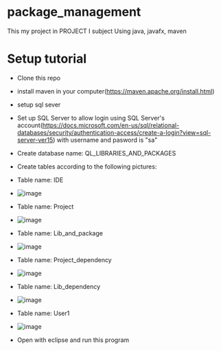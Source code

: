 # package_management
This my project in PROJECT I subject
Using java, javafx, maven
# Setup tutorial
+ Clone this repo
+ install maven in your computer(https://maven.apache.org/install.html)
+ setup sql sever
+ Set up SQL Server to allow login using SQL Server's account(https://docs.microsoft.com/en-us/sql/relational-databases/security/authentication-access/create-a-login?view=sql-server-ver15) with username and pasword is "sa"
+ Create database name: QL_LIBRARIES_AND_PACKAGES
+ Create tables according to the following pictures:
+ Table name: IDE
+ ![image](https://user-images.githubusercontent.com/81378622/149893687-50cfa327-35c4-47d0-99dd-641e0332eb1b.png)
+ Table name: Project
+ ![image](https://user-images.githubusercontent.com/81378622/149893729-3d30846c-25e5-4208-9d0c-ec6c81492af2.png)
+ Table name: Lib_and_package
+ ![image](https://user-images.githubusercontent.com/81378622/149893773-f8d80190-c48e-4ee6-9396-e546118598fd.png)
+ Table name: Project_dependency
+ ![image](https://user-images.githubusercontent.com/81378622/149893803-a5c5fc1f-cbb8-4dab-bb52-dba0590d53ac.png)
+ Table name: Lib_dependency
+ ![image](https://user-images.githubusercontent.com/81378622/149893822-1bd80138-040d-4bc0-bbda-39e6bfba105c.png)
+ Table name: User1
+ ![image](https://user-images.githubusercontent.com/81378622/149894270-e884c01c-8042-476a-832b-c02343f81c57.png)

+ Open with eclipse and run this program
